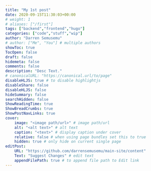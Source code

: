```yaml
---
title: "My 1st post"
date: 2020-09-15T11:30:03+00:00
# weight: 1
# aliases: ["/first"]
tags: ["backend","frontend","hugo"]
categories: ["code","stuff","wip"]
author: "Darren Semusemu"
# author: ["Me", "You"] # multiple authors
showToc: true
TocOpen: false
draft: false
hidemeta: false
comments: false
description: "Desc Text."
# canonicalURL: "https://canonical.url/to/page"
disableHLJS: true # to disable highlightjs
disableShare: false
disableHLJS: false
hideSummary: false
searchHidden: false
ShowReadingTime: true
ShowBreadCrumbs: true
ShowPostNavLinks: true
cover:
    image: "<image path/url>" # image path/url
    alt: "<alt text>" # alt text
    caption: "<text>" # display caption under cover
    relative: false # when using page bundles set this to true
    hidden: true # only hide on current single page
editPost:
    URL: "https://github.com/darrensemusemu/main-site/content"
    Text: "Suggest Changes" # edit text
    appendFilePath: true # to append file path to Edit link
---
```

